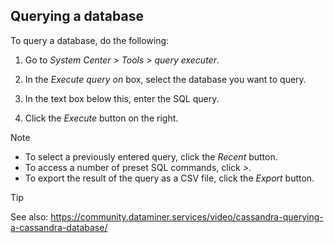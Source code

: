 ## Querying a database

To query a database, do the following:

1. Go to *System Center \>* *Tools* \> *query executer*.

2. In the *Execute query on* box, select the database you want to query.

3. In the text box below this, enter the SQL query.

4. Click the *Execute* button on the right.

> [!NOTE]
> - To select a previously entered query, click the *Recent* button.
> - To access a number of preset SQL commands, click *\>*.
> - To export the result of the query as a CSV file, click the *Export* button.

> [!TIP]
> See also:
> <https://community.dataminer.services/video/cassandra-querying-a-cassandra-database/>
